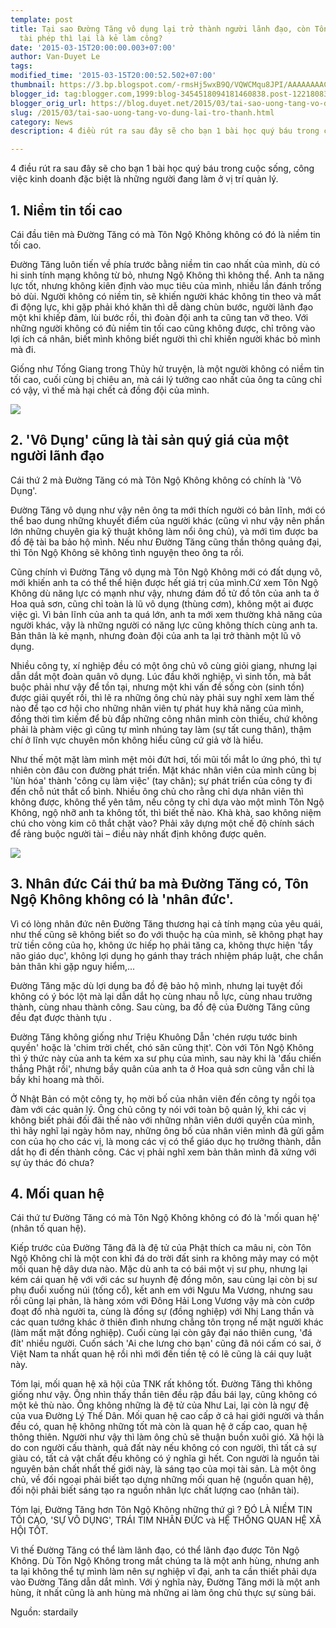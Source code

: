 ```yaml
---
template: post
title: Tại sao Đường Tăng vô dụng lại trở thành người lãnh đạo, còn Tôn Ngộ Không
  tài phép thì lại là kẻ làm công?
date: '2015-03-15T20:00:00.003+07:00'
author: Van-Duyet Le
tags: 
modified_time: '2015-03-15T20:00:52.502+07:00'
thumbnail: https://3.bp.blogspot.com/-rmsHj5wxB9Q/VQWCMqu8JPI/AAAAAAAACL8/45wkrTGVRLw/s1600/20141221221931-tai-sao-duong-tang-vo-dung0lai-tro-thanh-nguoi-lanh-dao-con-ton-ngo-khong-tai-phep-thi-lai-lam-ke-lam-cong-2-stardaily.jpg
blogger_id: tag:blogger.com,1999:blog-3454518094181460838.post-1221808387943578333
blogger_orig_url: https://blog.duyet.net/2015/03/tai-sao-uong-tang-vo-dung-lai-tro-thanh.html
slug: /2015/03/tai-sao-uong-tang-vo-dung-lai-tro-thanh.html
category: News
description: 4 điều rút ra sau đây sẽ cho bạn 1 bài học quý báu trong cuộc sống, công việc kinh doanh đặc biệt là những người đang làm ở vị trí quản lý.

---
```


4 điều rút ra sau đây sẽ cho bạn 1 bài học quý báu trong cuộc sống, công việc kinh doanh đặc biệt là những người đang làm ở vị trí quản lý.

## 1. Niềm tin tối cao ##
Cái đầu tiên mà Đường Tăng có mà Tôn Ngộ Không không có đó là niềm tin tối cao.

Đường Tăng luôn tiến về phía trước bằng niềm tin cao nhất của mình, dù có hi sinh tính mạng không từ bỏ, nhưng Ngộ Không thì không thể. Anh ta năng lực tốt, nhưng không kiên định vào mục tiêu của mình, nhiều lần đánh trống bỏ dùi. Người không có niềm tin, sẽ khiến người khác không tin theo và mất đi động lực, khi gặp phải khó khăn thì dễ dàng chùn bước, người lãnh đạo một khi khiếp đảm, lùi bước rồi, thì đoàn đội anh ta cũng tan vỡ theo. Với những người không có đủ niềm tin tối cao cũng không được, chỉ trông vào lợi ích cá nhân, biết mình không biết người thì chỉ khiến người khác bỏ mình mà đi.

Giống như Tống Giang trong Thủy hử truyện, là một người không có niềm tin tối cao, cuối cùng bị chiêu an, mà cái lý tưởng cao nhất của ông ta cũng chỉ có vậy, vì thế mà hại chết cả đồng đội của mình.

![](https://3.bp.blogspot.com/-rmsHj5wxB9Q/VQWCMqu8JPI/AAAAAAAACL8/45wkrTGVRLw/s1600/20141221221931-tai-sao-duong-tang-vo-dung0lai-tro-thanh-nguoi-lanh-dao-con-ton-ngo-khong-tai-phep-thi-lai-lam-ke-lam-cong-2-stardaily.jpg)

## 2. 'Vô Dụng' cũng là tài sản quý giá của một người lãnh đạo  

Cái thứ 2 mà Đường Tăng có mà Tôn Ngộ Không không có chính là 'Vô Dụng'.

Đường Tăng vô dụng như vậy nên ông ta mới thích người có bản lĩnh, mới có thể bao dung những khuyết điểm của người khác (cũng vì như vậy nên phần lớn những chuyên gia kỹ thuật không làm nổi ông chủ), và mới tìm được ba đồ đệ tài ba bảo hộ mình. Nếu như Đường Tăng cũng thần thông quảng đại, thì Tôn Ngộ Không sẽ không tình nguyện theo ông ta rồi. 

Cũng chính vì Đường Tăng vô dụng mà Tôn Ngộ Không mới có đất dụng võ, mới khiến anh ta có thể thể hiện được hết giá trị của mình.Cứ xem Tôn Ngộ Không dù năng lực có mạnh như vậy, nhưng đám đồ tử đồ tôn của anh ta ở Hoa quả sơn, cũng chỉ toàn là lũ vô dụng (thùng cơm), không một ai được việc gì. Vì bản lĩnh của anh ta quá lớn, anh ta mới xem thường khả năng của người khác, vậy là những người có năng lực cũng không thích cùng anh ta. Bản thân là kẻ mạnh, nhưng đoàn đội của anh ta lại trở thành một lũ vô dụng.

Nhiều công ty, xí nghiệp đều có một ông chủ vô cùng giỏi giang, nhưng lại dẫn dắt một đoàn quân vô dụng. Lúc đầu khởi nghiệp, vì sinh tồn, mà bắt buộc phải như vậy để tồn tại, nhưng một khi vấn đề sống còn (sinh tồn) được giải quyết rồi, thì lẽ ra những ông chủ này phải suy nghĩ xem làm thế nào để tạo cơ hội cho những nhân viên tự phát huy khả năng của mình, đồng thời tìm kiếm để bù đắp những công nhân mình còn thiếu, chứ không phải là phàm việc gì cũng tự mình nhúng tay làm (sự tất cung thân), thậm chí ở lĩnh vực chuyên môn không hiểu cũng cứ giả vờ là hiểu.

Như thế một mặt làm mình mệt mỏi đứt hơi, tối mũi tối mắt lo ứng phó, thì tự nhiên còn đâu con đường phát triển. Mặt khác nhân viên của mình cũng bị 'lùn hóa' thành 'công cụ làm việc' (tay chân); sự phát triển của công ty đi đến chỗ nút thắt cổ bình. Nhiều ông chủ cho rằng chỉ dựa nhân viên thì không được, không thể yên tâm, nếu công ty chỉ dựa vào một mình Tôn Ngộ Không, ngộ nhỡ anh ta không tốt, thì biết thế nào. Khà khà, sao không niệm chú cho vòng kim cô thắt chặt vào? Phải xây dựng một chế độ chính sách để ràng buộc người tài – điều này nhất định không được quên.

![](https://2.bp.blogspot.com/-DqKWbbzYlw8/VQWCVlwLQhI/AAAAAAAACME/3srmY4oQVxg/s1600/20141221221935-tai-sao-duong-tang-vo-dung0lai-tro-thanh-nguoi-lanh-dao-con-ton-ngo-khong-tai-phep-thi-lai-lam-ke-lam-cong-4-stardaily.jpg)

## 3. Nhân đức Cái thứ ba mà Đường Tăng có, Tôn Ngộ Không không có là 'nhân đức'. 

Vì có lòng nhân đức nên Đường Tăng thương hại cả tính mạng của yêu quái, như thế cũng sẽ không biết so đo với thuộc hạ của mình, sẽ không phạt hay trừ tiền công của họ, không ức hiếp họ phải tăng ca, không thực hiện 'tẩy não giáo dục', không lợi dụng họ gánh thay trách nhiệm pháp luật, che chắn bản thân khi gặp nguy hiểm,... 

Đường Tăng mặc dù lợi dụng ba đồ đệ bảo hộ mình, nhưng lại tuyệt đối không có ý bóc lột mà lại dẫn dắt họ cùng nhau nỗ lực, cùng nhau trưởng thành, cùng nhau thành công. Sau cùng, ba đồ đệ của Đường Tăng cũng đều đạt được thành tựu . 

Đường Tăng không giống như Triệu Khuông Dẫn 'chén rượu tước binh quyền' hoặc là 'chim trời chết, chó săn cũng thịt'. Còn với Tôn Ngộ Không thì ý thức này của anh ta kém xa sư phụ của mình, sau này khi là 'đấu chiến thắng Phật rồi', nhưng bầy quân của anh ta ở Hoa quả sơn cũng vẫn chỉ là bầy khỉ hoang mà thôi.

Ở Nhật Bản có một công ty, họ mời bố của nhân viên đến công ty ngồi tọa đàm với các quản lý. Ông chủ công ty nói với toàn bộ quản lý, khi các vị không biết phải đối đãi thế nào với những nhân viên dưới quyền của mình, thì hãy nghĩ lại ngày hôm nay, những ông bố của nhân viên mình đã gửi gắm con của họ cho các vị, là mong các vị có thể giáo dục họ trưởng thành, dẫn dắt họ đi đến thành công. Các vị phải nghĩ xem bản thân mình đã xứng với sự ủy thác đó chưa?

## 4. Mối quan hệ 

Cái thứ tư Đường Tăng có mà Tôn Ngộ Không không có đó là 'mối quan hệ' (nhân tố quan hệ).

Kiếp trước của Đường Tăng đã là đệ tử của Phật thích ca mâu ni, còn Tôn Ngộ Không chỉ là một con khỉ đá do trời đất sinh ra không mảy may có một mối quan hệ dây dưa nào. Mặc dù anh ta có bái một vị sư phụ, nhưng lại kém cái quan hệ với với các sư huynh đệ đồng môn, sau cùng lại còn bị sư phụ đuổi xuống núi (tống cổ), kết anh em với Ngưu Ma Vương, nhưng sau rồi cũng lại phản, là hàng xóm với Đông Hải Long Vương vậy mà còn cướp đoạt đồ nhà người ta, cùng là đồng sự (đồng nghiệp) với Nhị Lang thần và các quan tướng khác ở thiên đình nhưng chẳng tôn trọng nể mặt người khác (làm mất mặt đồng nghiệp). Cuối cùng lại còn gây đại náo thiên cung, 'đá đít' nhiều người. Cuốn sách 'Ai che lưng cho bạn' cũng đã nói cấm có sai, ở Việt Nam ta nhất quan hệ rồi nhì mới đến tiền tệ có lẽ cũng là cái quy luật này. 

Tóm lại, mối quan hệ xã hội của TNK rất không tốt. Đường Tăng thì không giống như vậy. Ông nhìn thấy thần tiên đều rập đầu bái lạy, cũng không có một kẻ thù nào. Ông không những là đệ tử của Như Lai, lại còn là ngự đệ của vua Đường Lý Thế Dân. Mối quan hệ cao cấp ở cả hai giới người và thần đều có, quan hệ không những tốt mà còn là quan hệ ở cấp cao, quan hệ thông thiên. Người như vậy thì làm ông chủ sẽ thuận buồn xuôi gió. Xã hội là do con người cấu thành, quả đất này nếu không có con người, thì tất cả sự giàu có, tất cả vật chất đều không có ý nghĩa gì hết. Con người là nguồn tài nguyên bản chất nhất thế giới này, là sáng tạo của mọi tài sản. Là một ông chủ, về đối ngoại phải biết tạo dựng những mối quan hệ (nguồn quan hệ), đối nội phải biết sáng tạo ra nguồn nhân lực chất lượng cao (nhân tài).

Tóm lại, Đường Tăng hơn Tôn Ngộ Không những thứ gì ? ĐÓ LÀ NIỀM TIN TỐI CAO, 'SỰ VÔ DỤNG', TRÁI TIM NHÂN ĐỨC và HỆ THỐNG QUAN HỆ XÃ HỘI TỐT. 

Vì thế Đường Tăng có thể làm lãnh đạo, có thể lãnh đạo được Tôn Ngộ Không. Dù Tôn Ngộ Không trong mắt chúng ta là một anh hùng, nhưng anh ta lại không thể tự mình làm nên sự nghiệp vĩ đại, anh ta cần thiết phải dựa vào Đường Tăng dẫn dắt mình. Với ý nghĩa này, Đường Tăng mới là một anh hùng, ít nhất cũng là anh hùng mà những ai làm ông chủ thực sự sùng bái.

Nguồn: stardaily
